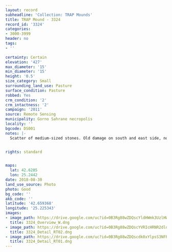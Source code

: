 ```yaml
---
layout: record
subheadline: 'Collection: TRAP Mounds'
title: TRAP Mound - 3324
record_id: '3324'
categories:
- 3000-3999
header: no
tags:
- ''

certainty: Certain
elevation: '427'
max_diameter: '15'
min_diameter: '15'
height: '0.5'
size_category: Small
surrounding_land_use: Pasture
surface_condition: Pasture
robbed: Yes
crm_condition: '2'
crm_intactness: '2'
campaign: '2011'
source: Remote Sensing
municipality: Gorno Sahrane necropolis
locality: ''
bgcode: DS001
notes: |-
  Scatter of medium-sized stones. Old damage on south and east side, nothing fresh however.


rights: standard


maps:
  lat: 42.6285
  lon: 25.2442
date: 2018-08-30
land_use_source: Photo
photo: Good
bg_code: ''
akb_code: ''
latitude: '42.659368'
longitude: '25.225343'
images:
- image_path: https://drive.google.com/uc?id=0B3Rg88wZDQscYldHWmk3UzlHWVE
  title: 3324_Overview_W.dng
- image_path: https://drive.google.com/uc?id=0B3Rg88wZDQscYVRIcHRNR2dldmM
  title: 3324_Detail_RT02.dng
- image_path: https://drive.google.com/uc?id=0B3Rg88wZDQscdk0xYlpsS3NFR28
  title: 3324_Detail_RT01.dng
---
```


